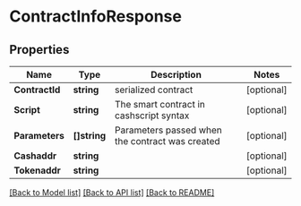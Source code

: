 # ContractInfoResponse

## Properties

Name | Type | Description | Notes
------------ | ------------- | ------------- | -------------
**ContractId** | **string** | serialized contract  | [optional] 
**Script** | **string** | The smart contract in cashscript syntax  | [optional] 
**Parameters** | **[]string** | Parameters passed when the contract was created | [optional] 
**Cashaddr** | **string** |  | [optional] 
**Tokenaddr** | **string** |  | [optional] 

[[Back to Model list]](../README.md#documentation-for-models) [[Back to API list]](../README.md#documentation-for-api-endpoints) [[Back to README]](../README.md)


